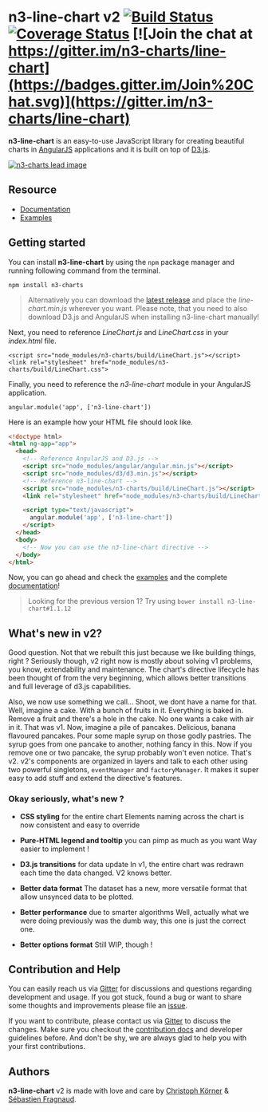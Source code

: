 # n3-line-chart v2 [![Build Status](https://travis-ci.org/n3-charts/line-chart.svg?branch=dev)](https://travis-ci.org/n3-charts/line-chart) [![Coverage Status](https://coveralls.io/repos/n3-charts/line-chart/badge.svg?branch=dev&pouet=tut)](https://coveralls.io/r/n3-charts/line-chart?branch=dev) [![Join the chat at https://gitter.im/n3-charts/line-chart](https://badges.gitter.im/Join%20Chat.svg)](https://gitter.im/n3-charts/line-chart)

**n3-line-chart** is an easy-to-use JavaScript library for creating beautiful charts in [AngularJS][angular-home] applications and it is built on top of [D3.js][d3-home].

[![n3-charts lead image](https://cloud.githubusercontent.com/assets/2969388/12079874/36579ec8-b249-11e5-8c7f-ee3f724ff886.png)](http://codepen.io/chaosmail/pen/xZgPmp/)

## Resource

* [Documentation][n3-home]
* [Examples][n3-examples]

## Getting started

You can install **n3-line-chart** by using the `npm` package manager and running following command from the terminal.

`npm install n3-charts`

> Alternatively you can download the [latest release][n3-releases] and place the *line-chart.min.js* wherever you want. Please note, that you need to also download D3.js and AngularJS when installing n3-line-chart manually!

Next, you need to reference *LineChart.js* and *LineChart.css* in your *index.html* file.

```
<script src="node_modules/n3-charts/build/LineChart.js"></script>
<link rel="stylesheet" href="node_modules/n3-charts/build/LineChart.css">
```

Finally, you need to reference the *n3-line-chart* module in your AngularJS application.

```angular.module('app', ['n3-line-chart'])```

Here is an example how your HTML file should look like.

```html
<!doctype html>
<html ng-app="app">
  <head>
    <!-- Reference AngularJS and D3.js -->
    <script src="node_modules/angular/angular.min.js"></script>
    <script src="node_modules/d3/d3.min.js"></script>
    <!-- Reference n3-line-chart -->
    <script src="node_modules/n3-charts/build/LineChart.js"></script>
    <link rel="stylesheet" href="node_modules/n3-charts/build/LineChart.css">

    <script type="text/javascript">
      angular.module('app', ['n3-line-chart'])
    </script>
  </head>
  <body>
    <!-- Now you can use the n3-line-chart directive -->
  </body>
</html>
```

Now, you can go ahead and check the [examples][n3-examples] and the complete [documentation][n3-home]!

> Looking for the previous version 1? Try using `bower install n3-line-chart#1.1.12`

## What's new in v2?

Good question. Not that we rebuilt this just because we like building things, right ? Seriously though, v2 right now is mostly about solving v1 problems, you know, extendability and maintenance. The chart's directive lifecycle has been thought of from the very beginning, which allows better transitions and full leverage of d3.js capabilities.

Also, we now use something we call... Shoot, we dont have a name for that. Well, imagine a cake. With a bunch of fruits in it. Everything is baked in. Remove a fruit and there's a hole in the cake. No one wants a cake with air in it. That was v1. Now, imagine a pile of pancakes. Delicious, banana flavoured pancakes. Pour some maple syrup on those godly pastries. The syrup goes from one pancake to another, nothing fancy in this. Now if you remove one or two pancake, the syrup probably won't even notice. That's v2. v2's components are organized in layers and talk to each other using two powerful singletons, `eventManager` and `factoryManager`. It makes it super easy to add stuff and extend the directive's features.

### Okay seriously, what's new ?

* **CSS styling** for the entire chart
   Elements naming across the chart is now consistent and easy to override

* **Pure-HTML legend and tooltip** you can pimp as much as you want
   Way easier to implement !

* **D3.js transitions** for data update
   In v1, the entire chart was redrawn each time the data changed. V2 knows better.

* **Better data format**
   The dataset has a new, more versatile format that allow unsynced data to be plotted.

* **Better performance** due to smarter algorithms
   Well, actually what we were doing previously was the dumb way, this one is just the correct one.

* **Better options format**
   Still WIP, though !

## Contribution and Help

You can easily reach us via [Gitter][n3-gitter] for discussions and questions regarding development and usage. If you got stuck, found a bug or want to share some thoughts and improvements please file an [issue][n3-issue].

If you want to contribute, please contact us via [Gitter][n3-gitter] to discuss the changes. Make sure you checkout the [contribution docs][n3-contribution] and developer guidelines before. And don't be shy, we are always glad to help you with your first contributions.

## Authors

**n3-line-chart** v2 is made with love and care by [Christoph Körner](https://github.com/chaosmail) & [Sébastien Fragnaud](https://github.com/lorem--ipsum).

[angular-home]: https://angularjs.org/ "AngularJS"
[d3-home]: https://d3js.org/ "D3.js"
[n3-home]: http://n3-charts.github.io/line-chart "n3-charts Home"
[n3-examples]: http://n3-charts.github.io/line-chart/#/examples "n3-charts Examples"
[n3-releases]: https://github.com/n3-charts/line-chart/releases "n3-charts Releases"
[n3-gitter]: https://gitter.im/n3-charts/line-chart "n3-charts Gitter"
[n3-issue]: https://github.com/n3-charts/line-chart/issues
[n3-contribution]: https://github.com/n3-charts/line-chart/wiki/Contribution
